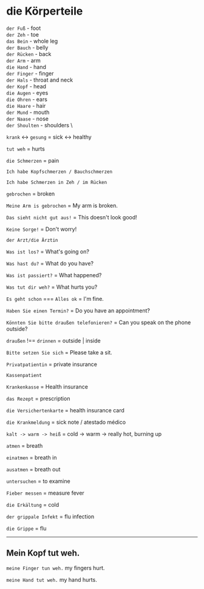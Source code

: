# die Körperteile

`der Fuß` - foot \
`der Zeh` - toe \
`das Bein` - whole leg \
`der Bauch` - belly \
`der Rücken` - back \
`der Arm` - arm \
`die Hand` - hand \
`der Finger` - finger \
`der Hals` - throat and neck \
`der Kopf` - head \
`die Augen` - eyes \
`die Ohren` - ears \
`die Haare` - hair \
`der Mund` - mouth \
`der Naase` - nose \
`der Shoulten` - shoulders \

`krank` <-> `gesung` = sick <-> healthy

`tut weh` = hurts

`die Schmerzen` = pain

`Ich habe Kopfschmerzen / Bauchschmerzen`

`Ich habe Schmerzen in Zeh / im Rücken`

`gebrochen` = broken

`Meine Arm is gebrochen` = My arm is broken.

`Das sieht nicht gut aus!` = This doesn't look good!

`Keine Sorge!` = Don't worry!

`der Arzt/die Ärztin`

`Was ist los?` = What's going on?

`Was hast du?` = What do you have?

`Was ist passiert?` = What happened?

`Was tut dir weh?` = What hurts you?

`Es geht schon` === `Alles ok` = I'm fine.

`Haben Sie einen Termin?` = Do you have an appointment?

`Könnten Sie bitte draußen telefonieren?` = Can you speak on the phone outside?

`draußen` !== `drinnen` = outside | inside

`Bitte setzen Sie sich` = Please take a sit.

`Privatpatientin` = private insurance

`Kassenpatient`

`Krankenkasse` = Health insurance

`das Rezept` = prescription

`die Versichertenkarte` = health insurance card

`die Krankmeldung` = sick note / atestado médico

`kalt -> warm -> heiß` = cold -> warm -> really hot, burning up

`atmen` = breath

`einatmen` = breath in

`ausatmen` = breath out

`untersuchen` = to examine

`Fieber messen` = measure fever

`die Erkältung` = cold

`der grippale Infekt` = flu infection

`die Grippe` = flu

___

## Mein Kopf tut weh.

`meine Finger tun weh.`
my fingers hurt.

`meine Hand tut weh.`
my hand hurts.